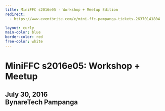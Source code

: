 ```yaml
---
title: MiniFFC s2016e05 - Workshop + Meetup Edition
redirect:
  - https://www.eventbrite.com/e/mini-ffc-pampanga-tickets-26370141804

layout: curly
main-color: blue
border-color: red
free-color: white
---
```


# MiniFFC s2016e05: Workshop + Meetup

## July 30, 2016 <br> BynareTech Pampanga